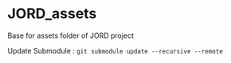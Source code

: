 # JORD_assets
Base for assets folder of JORD project

Update Submodule :
`git submodule update --recursive --remote`
